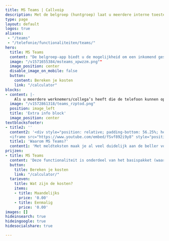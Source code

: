 ```yaml
---
title: MS Teams | Callvoip
description: Met de belgroep (huntgroep) laat u meerdere interne toestellen en externe nummers simultaan, of in een specifieke volgorde, rinkelen.
type: page
layout: default
logos: true
aliases: 
 - "/teams"
 - "/telefonie/functionaliteiten/teams/"
hero:
  title: MS Teams
  content: "De belgroep-app biedt u de mogelijkheid om een inkomend gesprek naar één of meerdere interne of externe nummers door te schakelen. Daarnaast kunt u ervoor kiezen in welke volgorde de toestellen rinkelen."
  image: "/v1571655384/msteams_xpwzzm.png""
  image_position: center
  disable_image_on_mobile: false
  button:
    content: Bereken je kosten
    link: "/calculator"
blocks:
- content: |-
    Als u meerdere werknemers/collega’s heeft die de telefoon kunnen opnemen is de belgroep een uitkomst. Denk hierbij aan bijvoorbeeld een afdeling (bijv. Sales). Het toestel dat als eerste aanneemt heeft het gesprek. Is het soms inkomend te druk? Plaats dan een tweede belgroep, met bijvoorbeeld een hele andere afdeling, achter de eerste belgroep. Deze werknemers kunnen dan ook de gesprekken opnemen. Dankzij de prefix-app kunnen deze toestellen weer zien dat het gesprek eigenlijk voor de afdeling sales is bedoeld.
  image: "/v1572861318/teams_rzptod.png"
  position: image_left
  title: 'Extra info block'
  image_position: center
textblocksfooter:
- title2: ''
  content2: '<div style="position: relative; padding-bottom: 56.25%; height: 0; overflow: hidden;">
  <iframe src="https://www.youtube.com/embed/fSvf892i9y8" style="position: absolute; top: 0; left: 0; width: 100%; height: 100%; border:0;" allowfullscreen title="YouTube Video"></iframe></div>'
  title1: 'Waarom MS Teams?'
  content1: 'Met meldteksten maak je al veel duidelijk aan de beller voordat je de beller aan de lijn hebt. De beller weet bijvoorbeeld of hij/zij het juiste nummer heeft gebeld. Ook kun je bijvoorbeeld belletjes filteren met een keuzemenu i.c.m. verschillende meldteksten.<br><br><a href="https://www.callvoip.nl/ondersteuning/integraties/handleiding-ms-teams/" class="button">Hoe werkt het?</a>'
prijzen:
- title: MS Teams
  content: 'Deze functionaliteit is onderdeel van het basispakket (waar u €7,50 excl. BTW voor betaalt)'
  button:
    title: Bereken je kosten
    link: "/calculator/"
  tarieven:
    title: Wat zijn de kosten?
    items:
    - title: Maandelijks
      price: '0.00'
    - title: Eenmalig
      price: '0.00'
images: []
hideinsearch: true
hideingoogle: true
hidesocialshare: true

---
```

